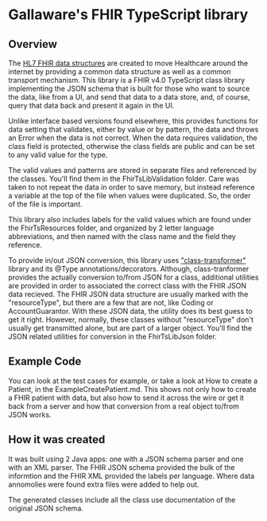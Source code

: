 # Gallaware's FHIR TypeScript library

## Overview

The [HL7 FHIR data structures](https://hl7.org/fhir/) are created to move Healthcare around the internet by providing a common data structure as well as a common transport mechanism.  This library is a FHIR v4.0 TypeScript class library implementing the JSON schema that is built for those who want to 
source the data, like from a UI, and send that data to a data store, and, of course, query that data back and present it again in the UI.

Unlike interface based versions found elsewhere, this provides functions for data setting that validates, either by value or by pattern, the data and throws an Error when the data is not correct. When the data requires validation, the class field is protected, otherwise the class fields are public and can be set to any valid value for the type.

The valid values and patterns are stored in separate files and referenced by the classes.  You'll find them in the FhirTsLibValidation folder.  Care was taken to not repeat the data in order to save memory, but instead reference a variable at the top of the file when values were duplicated.  So, the order of the file is important.

This library also includes labels for the valid values which are found under the FhirTsResources folder, and organized by 2 letter language abbreviations, and then named with the class name and the field they reference.

To provide in/out JSON conversion, this library uses ["class-transformer"](https://github.com/typestack/class-transformer) library and its @Type annotations/decorators. Although, class-tranformer provides the actually conversion to/from JSON for a class, additional utilities are provided in order to associated the correct class with the FHIR JSON data recieved.  The FHIR JSON data structure are usually marked with the "resourceType", but there are a few that are not, like Coding or AccountGuarantor.  With these JSON data, the utility does its best guess to get it right.  However, normally, these classes without "resourceType" don't usually get transmitted alone, but are part of a larger object.  You'll find the JSON related utilities for conversion in the FhirTsLibJson folder.

## Example Code

You can look at the test cases for example, or take a look at How to create a Patient, in the ExampleCreatePatient.md. This shows not only how to 
create a FHIR patient with data, but also how to send it across the wire or get it back from a server and how that conversion from a real
object to/from JSON works.


## How it was created

It was built using 2 Java apps: one with a JSON schema parser and one with an XML parser.  The FHIR JSON schema provided the bulk of the informtion and the FHIR XML provided the labels per language.  Where data annomolies were found extra files were added to 
help out.

The generated classes include all the class use documentation of the original JSON schema.
